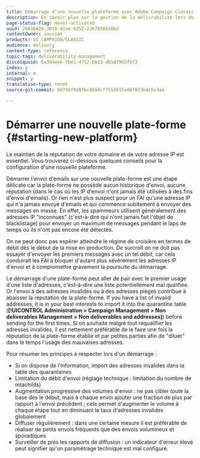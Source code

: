 ```yaml
---
title: Démarrage d’une nouvelle plateforme avec Adobe Campaign Classic
description: En savoir plus sur la gestion de la délivrabilité lors du démarrage d’une nouvelle plateforme avec Adobe Campaign Classic.
page-status-flag: never-activated
uuid: 2681042b-3018-42ae-b252-2367b56616bd
contentOwner: sauviat
products: SG_CAMPAIGN/CLASSIC
audience: delivery
content-type: reference
topic-tags: deliverability-management
discoiquuid: 6a394eeb-fbe1-4712-bb13-db5d7965fb73
index: y
internal: n
snippet: y
translation-type: tm+mt
source-git-commit: 68756f920fbc8658cff552615adbf023b4c5e3aa

---
```



# Démarrer une nouvelle plate-forme {#starting-new-platform}

Le maintien de la réputation de votre domaine et de votre adresse IP est essentiel. Vous trouverez ci-dessous quelques conseils pour la configuration d&#39;une nouvelle plateforme.

Démarrer l&#39;envoi d&#39;emails sur une nouvelle plate-forme est une étape délicate car la plate-forme ne possède aucun historique d&#39;envoi, aucune réputation (dans le cas où les IP d&#39;envoi n&#39;ont jamais été utilisées à des fins d&#39;envoi d&#39;emails). Or rien n&#39;est plus suspect pour un FAI qu&#39;une adresse IP qui n&#39;a jamais envoyé d&#39;emails et qui commence subitement à envoyer des messages en masse. En effet, les spammeurs utilisent généralement des adresses IP &quot;inconnues&quot; (c&#39;est-à-dire qui n&#39;ont jamais fait l&#39;objet de blacklistage) pour envoyer un maximum de messages pendant le laps de temps où ils n&#39;ont pas encore été détectés.

On ne peut donc pas espérer atteindre le régime de croisière en termes de débit dès le début de la mise en production. De surcroît on ne doit pas essayer d&#39;envoyer les premiers messages avec un tel débit, car cela conduirait les FAI à bloquer d&#39;autant plus sévèrement les adresses IP d&#39;envoi et à compromettre gravement la poursuite du démarrage.

Le démarrage d&#39;une plate-forme peut aller de pair avec le premier usage d&#39;une liste d&#39;adresses, c&#39;est-à-dire une liste potentiellement mal qualifiée. Or l&#39;envoi à des adresses invalides ou à des adresses pièges contribue à abaisser la réputation de la plate-forme. If you have a list of invalid addresses, it is in your best interests to import it into the quarantine table (**[!UICONTROL Administration > Campaign Management > Non deliverables Management > Non deliverables and addresses]**) before sending for the first times. Si on souhaite malgré tout requalifier les adresses invalides, il est nettement préférable de le faire une fois la réputation de la plate-forme établie et par petites parties afin de &quot;diluer&quot; dans le temps l&#39;usage des mauvaises adresses.

Pour résumer les principes à respecter lors d&#39;un démarrage :

* Si on dispose de l&#39;information, import des adresses invalides dans la table des quarantaines
* Limitation du débit d&#39;envoi (réglage technique : limitation du nombre de mtachilds)
* Augmentation progressive des volumes d&#39;envoi : ne pas cibler toute la base dès le début, mais à chaque envoi ajouter une fraction de plus par rapport à l&#39;envoi précédent ; cela permet d&#39;augmenter le volume à chaque étape tout en diminuant le taux d&#39;adresses invalides globalement
* Diffuser régulièrement : dans une certaine mesure il est préférable de réaliser de petits envois fréquents que des envois volumineux et sporadiques
* Surveiller de près les rapports de diffusion : un indicateur d&#39;erreur élevé peut signifier qu&#39;un paramétrage technique est mal configuré.